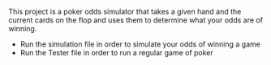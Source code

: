 This project is a poker odds simulator that takes a given hand and the current cards on the flop and uses them to determine what your odds are of winning.

- Run the simulation file in order to simulate your odds of winning a game
- Run the Tester file in order to run a regular game of poker
